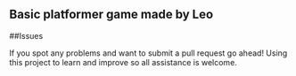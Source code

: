 Basic platformer game made by Leo
----------------

##Issues

If you spot any problems and want to submit a pull request go ahead! Using this project to learn and improve so all assistance is welcome.
